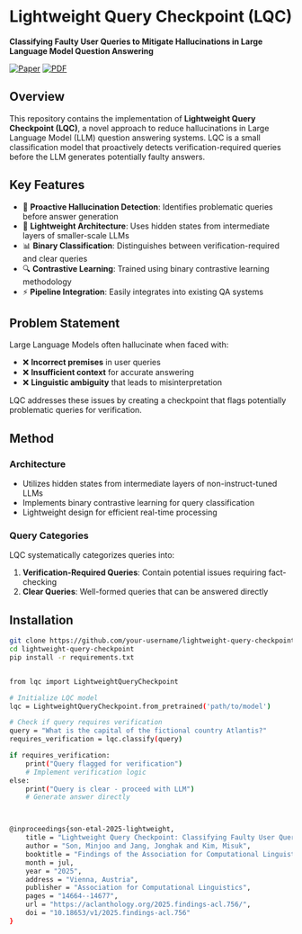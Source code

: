 # Lightweight Query Checkpoint (LQC)

**Classifying Faulty User Queries to Mitigate Hallucinations in Large Language Model Question Answering**

[![Paper](https://img.shields.io/badge/Paper-ACL%202025-blue)](https://aclanthology.org/2025.findings-acl.756/)
[![PDF](https://img.shields.io/badge/PDF-Download-red)](https://aclanthology.org/2025.findings-acl.756.pdf)

## Overview

This repository contains the implementation of **Lightweight Query Checkpoint (LQC)**, a novel approach to reduce hallucinations in Large Language Model (LLM) question answering systems. LQC is a small classification model that proactively detects verification-required queries before the LLM generates potentially faulty answers.

## Key Features

- 🎯 **Proactive Hallucination Detection**: Identifies problematic queries before answer generation
- 🚀 **Lightweight Architecture**: Uses hidden states from intermediate layers of smaller-scale LLMs
- 📊 **Binary Classification**: Distinguishes between verification-required and clear queries
- 🔍 **Contrastive Learning**: Trained using binary contrastive learning methodology
- ⚡ **Pipeline Integration**: Easily integrates into existing QA systems

## Problem Statement

Large Language Models often hallucinate when faced with:
- ❌ **Incorrect premises** in user queries
- ❌ **Insufficient context** for accurate answering  
- ❌ **Linguistic ambiguity** that leads to misinterpretation

LQC addresses these issues by creating a checkpoint that flags potentially problematic queries for verification.

## Method

### Architecture
- Utilizes hidden states from intermediate layers of non-instruct-tuned LLMs
- Implements binary contrastive learning for query classification
- Lightweight design for efficient real-time processing

### Query Categories
LQC systematically categorizes queries into:
1. **Verification-Required Queries**: Contain potential issues requiring fact-checking
2. **Clear Queries**: Well-formed queries that can be answered directly

## Installation

```bash
git clone https://github.com/your-username/lightweight-query-checkpoint.git
cd lightweight-query-checkpoint
pip install -r requirements.txt


from lqc import LightweightQueryCheckpoint

# Initialize LQC model
lqc = LightweightQueryCheckpoint.from_pretrained('path/to/model')

# Check if query requires verification
query = "What is the capital of the fictional country Atlantis?"
requires_verification = lqc.classify(query)

if requires_verification:
    print("Query flagged for verification")
    # Implement verification logic
else:
    print("Query is clear - proceed with LLM")
    # Generate answer directly



@inproceedings{son-etal-2025-lightweight,
    title = "Lightweight Query Checkpoint: Classifying Faulty User Queries to Mitigate Hallucinations in Large Language Model Question Answering",
    author = "Son, Minjoo and Jang, Jonghak and Kim, Misuk",
    booktitle = "Findings of the Association for Computational Linguistics: ACL 2025",
    month = jul,
    year = "2025",
    address = "Vienna, Austria",
    publisher = "Association for Computational Linguistics",
    pages = "14664--14677",
    url = "https://aclanthology.org/2025.findings-acl.756/",
    doi = "10.18653/v1/2025.findings-acl.756"
}
